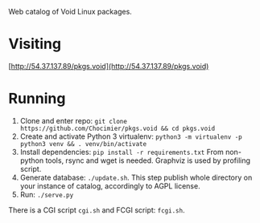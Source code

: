 Web catalog of Void Linux packages.

# Visiting

[http://54.37.137.89/pkgs.void](http://54.37.137.89/pkgs.void)


# Running

1. Clone and enter repo: `git clone https://github.com/Chocimier/pkgs.void && cd pkgs.void`
2. Create and activate Python 3 virtualenv:
 `python3 -m virtualenv -p python3 venv && . venv/bin/activate`
3. Install dependencies: `pip install -r requirements.txt`
 From non-python tools, rsync and wget is needed.
 Graphviz is used by profiling script.
4. Generate database: `./update.sh`. This step publish whole directory on your
 instance of catalog, accordingly to AGPL license.
5. Run: `./serve.py`

There is a CGI script `cgi.sh` and FCGI script: `fcgi.sh`.
